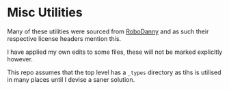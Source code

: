 # Misc Utilities

Many of these utilities were sourced from [RoboDanny](https://github.com/Rapptz/RoboDanny) and as such their respective license headers mention this.

I have applied my own edits to some files, these will not be marked explicitly however.

This repo assumes that the top level has a `_types` directory as tihs is utilised in many places until I devise a saner solution.
